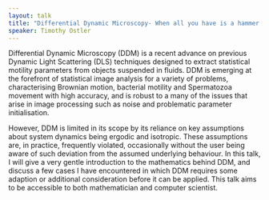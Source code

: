 ```yaml
---
layout: talk
title: "Differential Dynamic Microscopy- When all you have is a hammer, not every problem is (necessarily) a nail"
speaker: Timothy Ostler
---
```


Differential Dynamic Microscopy (DDM) is a recent advance on previous Dynamic Light Scattering (DLS) techniques designed to extract statistical motility parameters from objects suspended in fluids. DDM is emerging at the forefront of statistical image analysis for a variety of problems, characterising Brownian motion, bacterial motility and Spermatozoa movement with high accuracy, and is robust to a many of the issues that arise in image processing such as noise and problematic parameter initialisation.

However, DDM is limited in its scope by its reliance on key assumptions about system dynamics being ergodic and isotropic. These assumptions are, in practice, frequently violated, occasionally without the user being aware of such deviation from the assumed underlying behaviour. In this talk, I will give a very gentle introduction to the mathematics behind DDM, and discuss a few cases I have encountered in which DDM requires some adaption or additional consideration before it can be applied. This talk aims to be accessible to both mathematician and computer scientist.
